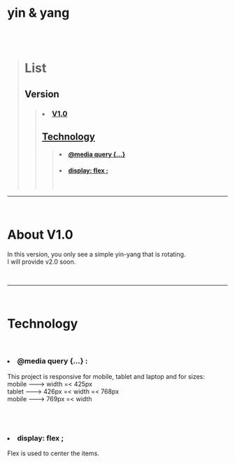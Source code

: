  <!-- title -->

# yin & yang

<br>
<br>
 <!------------------------ list ------------------------>

> # List
>
> <!--------------- versions mini project ---------------->
>
> ## <a>Version</a>
>
> > ### <li><a href="#about v1.0">V1.0</a></li>
> >
> > <!------------ technology mini project -------------->
> >
> > ## <a href="#tech v1.0">Technology</a>
> >
> > > #### <li><a href="#media v1.0">@media query {...} </a></li>
> > >
> > > #### <li><a href="#flex v1.0"> display: flex ; </a></li>
> > >
> > > <br>

---

<!------------------------ About ------------------------>
<br>
<h1 id="about v1.0">About V1.0</h1>

 <p>
 In this version, you only see a simple yin-yang that is rotating.<br>
 I will provide v2.0 soon.
 </p>
<br>

---

<br>
<!---------------------- technology ---------------------->

  <h1 id="tech v1.0">Technology</h1>
  <br>
<!--------------------- media query ---------------------->
  <h3 id="media v1.0"> <li>@media query {...} :</li></h3>
  <p>
  This project is responsive for mobile, tablet and laptop and for sizes: <br>
  mobile ---> width =< 425px <br>
  tablet ---> 426px =< width =< 768px <br>
  mobile ---> 769px =< width 
  </p>

  <br>
  <br>

<!--------------------- flex ---------------------->
  <h3 id="flex v1.0"> <li>display: flex ;</li></h3>
  <p>
  Flex is used to center the items. 
  </p>
